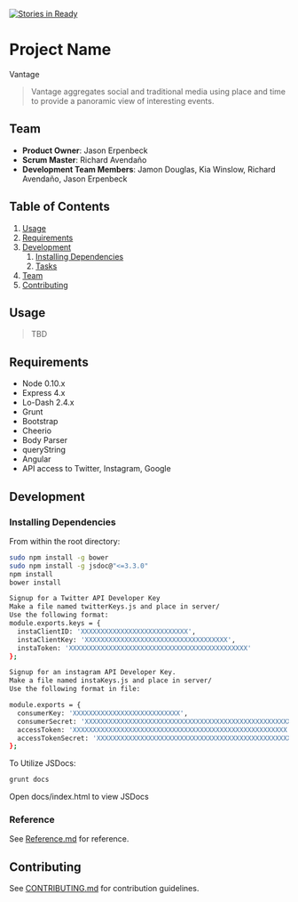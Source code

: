 [![Stories in Ready](https://badge.waffle.io/field-sun/Global-View.png?label=ready&title=Ready)](http://waffle.io/field-sun/Global-View)
# Project Name
Vantage
> Vantage aggregates social and traditional media using place and time to provide a panoramic view of interesting events.

## Team

  - __Product Owner__: Jason Erpenbeck
  - __Scrum Master__: Richard Avendaño
  - __Development Team Members__: Jamon Douglas, Kia Winslow, Richard Avendaño, Jason Erpenbeck
  
## Table of Contents

1. [Usage](#Usage)
1. [Requirements](#requirements)
1. [Development](#development)
    1. [Installing Dependencies](#installing-dependencies)
    1. [Tasks](#tasks)
1. [Team](#team)
1. [Contributing](#contributing)

## Usage

> TBD

## Requirements

- Node 0.10.x
- Express 4.x
- Lo-Dash 2.4.x
- Grunt
- Bootstrap
- Cheerio
- Body Parser
- queryString
- Angular
- API access to Twitter, Instagram, Google

## Development

### Installing Dependencies

From within the root directory:

```sh
sudo npm install -g bower
sudo npm install -g jsdoc@"<=3.3.0"
npm install
bower install

Signup for a Twitter API Developer Key
Make a file named twitterKeys.js and place in server/
Use the following format:
module.exports.keys = {
  instaClientID: 'XXXXXXXXXXXXXXXXXXXXXXXXXXX',
  instaClientKey: 'XXXXXXXXXXXXXXXXXXXXXXXXXXXXXXXXXXXX',
  instaToken: 'XXXXXXXXXXXXXXXXXXXXXXXXXXXXXXXXXXXXXXXXXXXXX'
};

Signup for an instagram API Developer Key.
Make a file named instaKeys.js and place in server/
Use the following format in file: 

module.exports = {
  consumerKey: 'XXXXXXXXXXXXXXXXXXXXXXXXXXX',
  consumerSecret: 'XXXXXXXXXXXXXXXXXXXXXXXXXXXXXXXXXXXXXXXXXXXXXXXXXXXXXX',
  accessToken: 'XXXXXXXXXXXXXXXXXXXXXXXXXXXXXXXXXXXXXXXXXXXXXXXXXXXXXX',
  accessTokenSecret: 'XXXXXXXXXXXXXXXXXXXXXXXXXXXXXXXXXXXXXXXXXXXXXXXXXXXXXX'
};

```

To Utilize JSDocs:
```sh
grunt docs
```
Open docs/index.html to view JSDocs



### Reference 

See [Reference.md](https://github.com/EXPLOSIVE-FALCON/Global-View/blob/master/reference.md) for reference.

<!-- ### Roadmap

View the project roadmap [here](LINK_TO_PROJECT_ISSUES) -->


## Contributing

See [CONTRIBUTING.md](CONTRIBUTING.md) for contribution guidelines.
